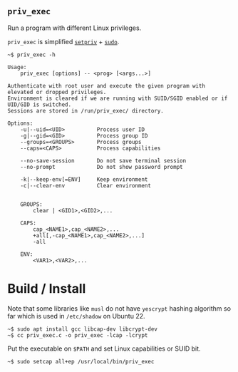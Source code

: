 ## `priv_exec`

Run a program with different Linux privileges.

`priv_exec` is simplified [`setpriv`](https://www.man7.org/linux/man-pages/man1/setpriv.1.html) + [`sudo`](https://man7.org/linux/man-pages/man8/sudo.8.html).

```
~$ priv_exec -h

Usage:
	priv_exec [options] -- <prog> [<args...>]

Authenticate with root user and execute the given program with elevated or dropped privileges.
Environment is cleared if we are running with SUID/SGID enabled or if UID/GID is switched.
Sessions are stored in /run/priv_exec/ directory.

Options:
	-u|--uid=<UID>          Process user ID
	-g|--gid=<GID>          Process group ID
	--groups=<GROUPS>       Process groups
	--caps=<CAPS>           Process capabilities

	--no-save-session       Do not save terminal session
	--no-prompt             Do not show password prompt

	-k|--keep-env[=ENV]     Keep environment
	-c|--clear-env          Clear environment


	GROUPS:
	    clear | <GID1>,<GID2>,...

	CAPS:
	    cap_<NAME1>,cap_<NAME2>,...
	    +all[,-cap_<NAME1>,cap_<NAME2>,...]
	    -all

	ENV:
	    <VAR1>,<VAR2>,...
```

# Build / Install

Note that some libraries like `musl` do not have `yescrypt` hashing algorithm so far which is used in `/etc/shadow` on Ubuntu 22.

```
~$ sudo apt install gcc libcap-dev libcrypt-dev
~$ cc priv_exec.c -o priv_exec -lcap -lcrypt
```

Put the executable on `$PATH` and set Linux capabilities or SUID bit.

```
~$ sudo setcap all+ep /usr/local/bin/priv_exec
```
